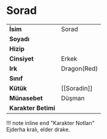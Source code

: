 # Sorad   
|  |  |  
|---|---|  
| **İsim** | Sorad |  
| **Soyadı** |  |  
| **Hizip** |  |  
| **Cinsiyet** | Erkek |  
| **Irk** | Dragon(Red) |  
| **Sınıf** |  |  
| **Kütük** | [[Soradin]] |  
| **Münasebet** | Düşman |  
| **Karakter Betimi** |  |  
  
  
!!! note inline end "Karakter Notları"  
	Ejderha kralı, elder drake.  
  
  
